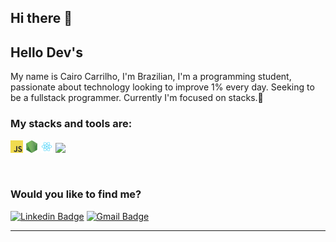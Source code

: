 ## Hi there 👋

<!--
**cairocarrilho/cairocarrilho** is a ✨ _special_ ✨ repository because its `README.md` (this file) appears on your GitHub profile.

Here are some ideas to get you started:

- 🔭 I’m currently working on ...
- 🌱 I’m currently learning ...
- 👯 I’m looking to collaborate on ...
- 🤔 I’m looking for help with ...
- 💬 Ask me about ...
- 📫 How to reach me: ...
- 😄 Pronouns: ...
- ⚡ Fun fact: ...
-->
## Hello Dev's 


My name is Cairo Carrilho, I'm Brazilian, I'm a programming student, passionate about technology looking to improve 1% every day. Seeking to be a fullstack programmer. Currently I'm focused on stacks.🚀
 

### My stacks and tools are:

<code><img height="20" src="https://raw.githubusercontent.com/github/explore/80688e429a7d4ef2fca1e82350fe8e3517d3494d/topics/javascript/javascript.png"></code>
<code><img height="20" src="https://raw.githubusercontent.com/github/explore/80688e429a7d4ef2fca1e82350fe8e3517d3494d/topics/nodejs/nodejs.png"></code> 
<code><img height="20" src="https://raw.githubusercontent.com/github/explore/80688e429a7d4ef2fca1e82350fe8e3517d3494d/topics/react/react.png"></code>
<code><img height="20" src="https://w7.pngwing.com/pngs/854/555/png-transparent-vue-js-hd-logo-thumbnail.png"></code>



<br />

### Would you like to find me?


[![Linkedin Badge](https://img.shields.io/badge/-LinkedIn-blue?style=flat-square&logo=Linkedin&logoColor=white&link=https://www.linkedin.com/in/cairocarrilho/)](https://www.linkedin.com/in/cairocarrilho/)
[![Gmail Badge](https://img.shields.io/badge/-cairocarrilho1@gmail.com-blue?style=flat-square&logo=Gmail&logoColor=white&link=mailto:cairocarrilho1@gmail.com)](mailto:cairocarrilho1@gmail.com)

____
